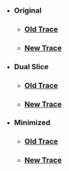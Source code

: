 * ### **Original**
    * ### [Old Trace](../../assets/results/subject2/Original/trace-old.txt)
    * ### [New Trace](../../assets/results/subject2/Original/trace-new.txt)
* ### **Dual Slice**
    * ### [Old Trace](../../assets/results/subject2/Dual/dual-old.txt)
    * ### [New Trace](../../assets/results/subject2/Dual/dual-new.txt)
* ### **Minimized**
    * ### [Old Trace](../../assets/results/subject2/Mini/mini-old.txt)
    * ### [New Trace](../../assets/results/subject2/Mini/mini-new.txt)

    